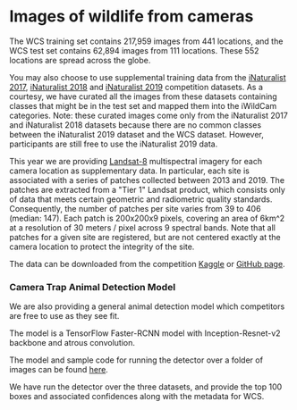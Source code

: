 # Images of wildlife from cameras

The WCS training set contains 217,959 images from 441 locations, and the WCS test set contains 62,894 images from 111 locations. These 552 locations are spread across the globe.

You may also choose to use supplemental training data from the [iNaturalist 2017](https://github.com/visipedia/inat_comp/blob/master/2017/README.md), [iNaturalist 2018](https://github.com/visipedia/inat_comp/blob/master/2018/README.md) and [iNaturalist 2019](https://github.com/visipedia/inat_comp) competition datasets. As a courtesy, we have curated all the images from these datasets containing classes that might be in the test set and mapped them into the iWildCam categories. Note: these curated images come only from the iNaturalist 2017 and iNaturalist 2018 datasets because there are no common classes between the iNaturalist 2019 dataset and the WCS dataset. However, participants are still free to use the iNaturalist 2019 data.

This year we are providing [Landsat-8](https://www.usgs.gov/land-resources/nli/landsat/landsat-8) multispectral imagery for each camera location as supplementary data. In particular, each site is associated with a series of patches collected between 2013 and 2019. The patches are extracted from a "Tier 1" Landsat product, which consists only of data that meets certain geometric and radiometric quality standards. Consequently, the number of patches per site varies from 39 to 406 (median: 147). Each patch is 200x200x9 pixels, covering an area of 6km^2 at a resolution of 30 meters / pixel across 9 spectral bands. Note that all patches for a given site are registered, but are not centered exactly at the camera location to protect the integrity of the site.

The data can be downloaded from the competition [Kaggle](https://www.kaggle.com/c/iwildcam-2020-fgvc7/data) or [GitHub page](https://github.com/visipedia/iwildcam_comp).

### Camera Trap Animal Detection Model
We are also providing a general animal detection model which competitors are free to use as they see fit.

The model is a TensorFlow Faster-RCNN model with Inception-Resnet-v2 backbone and atrous convolution.

The model and sample code for running the detector over a folder of images can be found [here](https://github.com/microsoft/CameraTraps/blob/master/megadetector.md).

We have run the detector over the three datasets, and provide the top 100 boxes and associated confidences along with the metadata for WCS.

